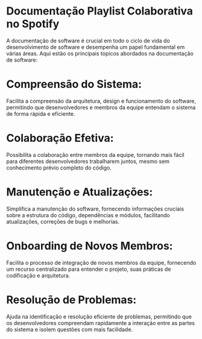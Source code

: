 # Documentação    Playlist Colaborativa no Spotify

A documentação de software é crucial em todo o ciclo de vida do desenvolvimento de software e desempenha um papel fundamental em várias áreas. Aqui estão os principais topicos abordados na documentação de software:

# Compreensão do Sistema:
Facilita a compreensão da arquitetura, design e funcionamento do software, permitindo que desenvolvedores e membros da equipe entendam o sistema de forma rápida e eficiente.

# Colaboração Efetiva:
Possibilita a colaboração entre membros da equipe, tornando mais fácil para diferentes desenvolvedores trabalharem juntos, mesmo sem conhecimento prévio completo do código.

# Manutenção e Atualizações:
Simplifica a manutenção do software, fornecendo informações cruciais sobre a estrutura do código, dependências e módulos, facilitando atualizações, correções de bugs e melhorias.

# Onboarding de Novos Membros:
Facilita o processo de integração de novos membros da equipe, fornecendo um recurso centralizado para entender o projeto, suas práticas de codificação e arquitetura.

# Resolução de Problemas:
Ajuda na identificação e resolução eficiente de problemas, permitindo que os desenvolvedores compreendam rapidamente a interação entre as partes do sistema e isolem questões com mais facilidade.
